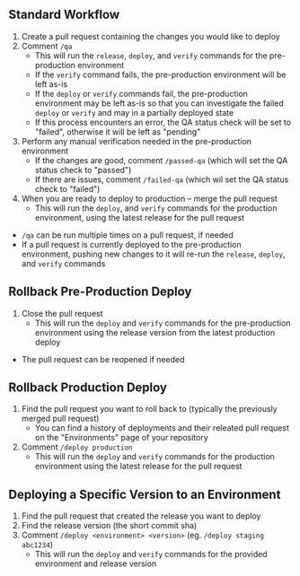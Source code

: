 ## Standard Workflow

1. Create a pull request containing the changes you would like to deploy
1. Comment `/qa`
     - This will run the `release`, `deploy`, and `verify` commands for the pre-production environment
     - If the `verify` command fails, the pre-production environment will be left as-is
     - If the `deploy` or `verify` commands fail, the pre-production environment may be left as-is so that you can investigate the failed `deploy` or `verify` and may in a partially deployed state
     - If this process encounters an error, the QA status check will be set to "failed", otherwise it will be left as "pending"
1. Perform any manual verification needed in the pre-production environment
     - If the changes are good, comment `/passed-qa` (which will set the QA status check to "passed")
     - If there are issues, comment `/failed-qa` (which wil set the QA status check to "failed")
1. When you are ready to deploy to production – merge the pull request
     - This will run the `deploy`, and `verify` commands for the production environment, using the latest release for the pull request

- `/qa` can be run multiple times on a pull request, if needed
- If a pull request is currently deployed to the pre-production environment, pushing new changes to it will re-run the `release`, `deploy`, and `verify` commands

## Rollback Pre-Production Deploy

1. Close the pull request
     - This will run the `deploy` and `verify` commands for the pre-production environment using the release version from the latest production deploy

- The pull request can be reopened if needed

## Rollback Production Deploy

1. Find the pull request you want to roll back to (typically the previously merged pull request)
     - You can find a history of deployments and their releated pull request on the "Environments" page of your repository
1. Comment `/deploy production`
     - This will run the `deploy` and `verify` commands for the production environment using the latest release for the pull request

## Deploying a Specific Version to an Environment

1. Find the pull request that created the release you want to deploy
1. Find the release version (the short commit sha)
1. Comment `/deploy <environment> <version>` (eg. `/deploy staging abc1234`)
     - This will run the `deploy` and `verify` commands for the provided environment and release version
